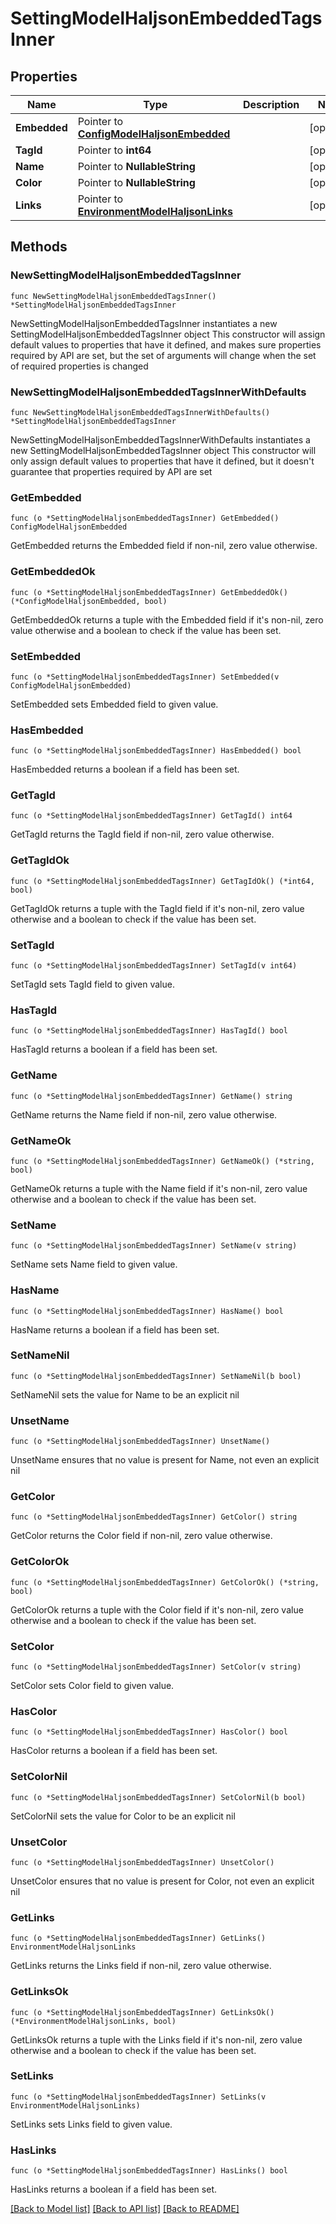 # SettingModelHaljsonEmbeddedTagsInner

## Properties

Name | Type | Description | Notes
------------ | ------------- | ------------- | -------------
**Embedded** | Pointer to [**ConfigModelHaljsonEmbedded**](ConfigModelHaljsonEmbedded.md) |  | [optional] 
**TagId** | Pointer to **int64** |  | [optional] 
**Name** | Pointer to **NullableString** |  | [optional] 
**Color** | Pointer to **NullableString** |  | [optional] 
**Links** | Pointer to [**EnvironmentModelHaljsonLinks**](EnvironmentModelHaljsonLinks.md) |  | [optional] 

## Methods

### NewSettingModelHaljsonEmbeddedTagsInner

`func NewSettingModelHaljsonEmbeddedTagsInner() *SettingModelHaljsonEmbeddedTagsInner`

NewSettingModelHaljsonEmbeddedTagsInner instantiates a new SettingModelHaljsonEmbeddedTagsInner object
This constructor will assign default values to properties that have it defined,
and makes sure properties required by API are set, but the set of arguments
will change when the set of required properties is changed

### NewSettingModelHaljsonEmbeddedTagsInnerWithDefaults

`func NewSettingModelHaljsonEmbeddedTagsInnerWithDefaults() *SettingModelHaljsonEmbeddedTagsInner`

NewSettingModelHaljsonEmbeddedTagsInnerWithDefaults instantiates a new SettingModelHaljsonEmbeddedTagsInner object
This constructor will only assign default values to properties that have it defined,
but it doesn't guarantee that properties required by API are set

### GetEmbedded

`func (o *SettingModelHaljsonEmbeddedTagsInner) GetEmbedded() ConfigModelHaljsonEmbedded`

GetEmbedded returns the Embedded field if non-nil, zero value otherwise.

### GetEmbeddedOk

`func (o *SettingModelHaljsonEmbeddedTagsInner) GetEmbeddedOk() (*ConfigModelHaljsonEmbedded, bool)`

GetEmbeddedOk returns a tuple with the Embedded field if it's non-nil, zero value otherwise
and a boolean to check if the value has been set.

### SetEmbedded

`func (o *SettingModelHaljsonEmbeddedTagsInner) SetEmbedded(v ConfigModelHaljsonEmbedded)`

SetEmbedded sets Embedded field to given value.

### HasEmbedded

`func (o *SettingModelHaljsonEmbeddedTagsInner) HasEmbedded() bool`

HasEmbedded returns a boolean if a field has been set.

### GetTagId

`func (o *SettingModelHaljsonEmbeddedTagsInner) GetTagId() int64`

GetTagId returns the TagId field if non-nil, zero value otherwise.

### GetTagIdOk

`func (o *SettingModelHaljsonEmbeddedTagsInner) GetTagIdOk() (*int64, bool)`

GetTagIdOk returns a tuple with the TagId field if it's non-nil, zero value otherwise
and a boolean to check if the value has been set.

### SetTagId

`func (o *SettingModelHaljsonEmbeddedTagsInner) SetTagId(v int64)`

SetTagId sets TagId field to given value.

### HasTagId

`func (o *SettingModelHaljsonEmbeddedTagsInner) HasTagId() bool`

HasTagId returns a boolean if a field has been set.

### GetName

`func (o *SettingModelHaljsonEmbeddedTagsInner) GetName() string`

GetName returns the Name field if non-nil, zero value otherwise.

### GetNameOk

`func (o *SettingModelHaljsonEmbeddedTagsInner) GetNameOk() (*string, bool)`

GetNameOk returns a tuple with the Name field if it's non-nil, zero value otherwise
and a boolean to check if the value has been set.

### SetName

`func (o *SettingModelHaljsonEmbeddedTagsInner) SetName(v string)`

SetName sets Name field to given value.

### HasName

`func (o *SettingModelHaljsonEmbeddedTagsInner) HasName() bool`

HasName returns a boolean if a field has been set.

### SetNameNil

`func (o *SettingModelHaljsonEmbeddedTagsInner) SetNameNil(b bool)`

 SetNameNil sets the value for Name to be an explicit nil

### UnsetName
`func (o *SettingModelHaljsonEmbeddedTagsInner) UnsetName()`

UnsetName ensures that no value is present for Name, not even an explicit nil
### GetColor

`func (o *SettingModelHaljsonEmbeddedTagsInner) GetColor() string`

GetColor returns the Color field if non-nil, zero value otherwise.

### GetColorOk

`func (o *SettingModelHaljsonEmbeddedTagsInner) GetColorOk() (*string, bool)`

GetColorOk returns a tuple with the Color field if it's non-nil, zero value otherwise
and a boolean to check if the value has been set.

### SetColor

`func (o *SettingModelHaljsonEmbeddedTagsInner) SetColor(v string)`

SetColor sets Color field to given value.

### HasColor

`func (o *SettingModelHaljsonEmbeddedTagsInner) HasColor() bool`

HasColor returns a boolean if a field has been set.

### SetColorNil

`func (o *SettingModelHaljsonEmbeddedTagsInner) SetColorNil(b bool)`

 SetColorNil sets the value for Color to be an explicit nil

### UnsetColor
`func (o *SettingModelHaljsonEmbeddedTagsInner) UnsetColor()`

UnsetColor ensures that no value is present for Color, not even an explicit nil
### GetLinks

`func (o *SettingModelHaljsonEmbeddedTagsInner) GetLinks() EnvironmentModelHaljsonLinks`

GetLinks returns the Links field if non-nil, zero value otherwise.

### GetLinksOk

`func (o *SettingModelHaljsonEmbeddedTagsInner) GetLinksOk() (*EnvironmentModelHaljsonLinks, bool)`

GetLinksOk returns a tuple with the Links field if it's non-nil, zero value otherwise
and a boolean to check if the value has been set.

### SetLinks

`func (o *SettingModelHaljsonEmbeddedTagsInner) SetLinks(v EnvironmentModelHaljsonLinks)`

SetLinks sets Links field to given value.

### HasLinks

`func (o *SettingModelHaljsonEmbeddedTagsInner) HasLinks() bool`

HasLinks returns a boolean if a field has been set.


[[Back to Model list]](../README.md#documentation-for-models) [[Back to API list]](../README.md#documentation-for-api-endpoints) [[Back to README]](../README.md)



